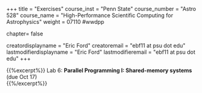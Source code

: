 +++
title = "Exercises"
course_inst = "Penn State"
course_number = "Astro 528"
course_name = "High-Performance Scientific Computing for Astrophysics"
weight = 07110  #wwdpp

chapter= false

creatordisplayname = "Eric Ford"
creatoremail = "ebf11 at psu dot edu"
lastmodifierdisplayname = "Eric Ford"
lastmodifieremail = "ebf11 at psu dot edu"
+++



{{%excerpt%}}
Lab 6: **Parallel Programming I: Shared-memory systems** (due Oct 17)
<br />
{{%/excerpt%}}
<!--

[Lab 5 Git Repository](https://github.com/PsuAstro528/lab5-start) (due March 3)

- [Exercise 1: Probabilistic Programming & Uncertainty Estimation via MCMC](https://nbviewer.jupyter.org/github/PsuAstro528/lab5-start/blob/master/ex1.ipynb)
- [Exercise 2: Parallelization for Shared-memory Systems (e.g., Multi-core Workstations)](https://nbviewer.jupyter.org/github/PsuAstro528/lab5-start/blob/master/ex2.ipynb)
-->

